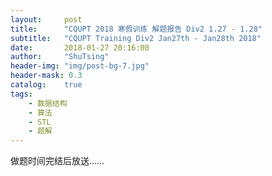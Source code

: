 ```yaml
---
layout:     post
title:      "CQUPT 2018 寒假训练 解题报告 Div2 1.27 - 1.28"
subtitle:   "CQUPT Training Div2 Jan27th - Jan28th 2018"
date:       2018-01-27 20:16:00
author:     "ShuTsing"
header-img: "img/post-bg-7.jpg"
header-mask: 0.3
catalog:    true
tags:
    - 数据结构
    - 算法
    - STL
    - 题解
---
```


做题时间完结后放送……
